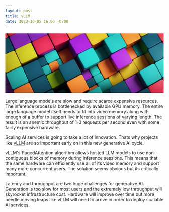 ```yaml
---
layout: post
title: vLLM
date: 2023-10-05 16:00 -0700
---
```


![blocks](/assets/images/00060-1482194518.png)

Large language models are slow and require scarce expensive resources.  The inference process is bottlenecked by available GPU memory.  The entire large language model itself needs to fit into video memory along with enough of a buffer to support live inference sessions of varying length.  The result is an anemic throughput of 1-3 requests per second even with some fairly expensive hardware.

Scaling AI services is going to take a lot of innovation.  Thats why projects like [vLLM](https://vllm.ai) are so important early on in this new generative AI cycle.

vLLM's PagedAttention algorithm allows hosted LLM models to use non-contiguous blocks of memory during inference sessions.  This means that the same hardware can efficiently use all of its video memory and support many more concurrent users.  The solution seems obvious but its critically important.

Latency and throughput are two huge challenges for generative AI.  Generation is too slow for most users and the extremely low throughput will skyrocket infrastructure cost.  Hardware will improve over time but more needle moving leaps like vLLM will need to arrive in order to deploy scalable AI services.